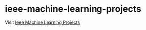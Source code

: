 # ieee-machine-learning-projects

Visit <a href="http://www.ieeexpert.com/ieee-python-projects-2021-2022-python-project-titles/">Ieee Machine Learning Projects</a>
